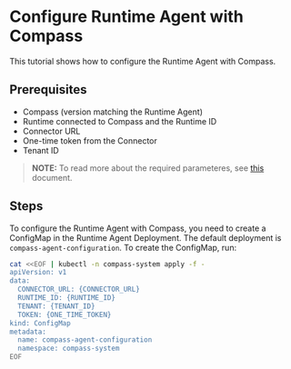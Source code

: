 # Configure Runtime Agent with Compass

This tutorial shows how to configure the Runtime Agent with Compass. 

## Prerequisites

- Compass (version matching the Runtime Agent)
- Runtime connected to Compass and the Runtime ID
- Connector URL
- One-time token from the Connector
- Tenant ID

> **NOTE:** To read more about the required parameteres, see [this](03-20-runtime-agent-details.md) document.

## Steps

To configure the Runtime Agent with Compass, you need to create a ConfigMap in the Runtime Agent Deployment. The default deployment is `compass-agent-configuration`. To create the ConfigMap, run:

```bash
cat <<EOF | kubectl -n compass-system apply -f -
apiVersion: v1
data:
  CONNECTOR_URL: {CONNECTOR_URL}
  RUNTIME_ID: {RUNTIME_ID}
  TENANT: {TENANT_ID}
  TOKEN: {ONE_TIME_TOKEN}
kind: ConfigMap
metadata:
  name: compass-agent-configuration
  namespace: compass-system
EOF
```